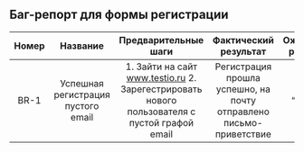 Баг-репорт для формы регистрации
---------------------

|Номер|Название|Предварительные шаги|Фактический результат|Ожидаемый результат|Серьезность|Приоритет|
|:---:|:---:|:---:|:---:|:---:|:---:|:---:|
|BR-1|Успешная регистрация пустого email| 1. Зайти на сайт www.testio.ru 2. Зарегестрировать нового пользователя с пустой графой email|Регистрация прошла успешно, на почту отправлено письмо-приветствие|Ошибка “Введите email”|Средняя|Низкий|
